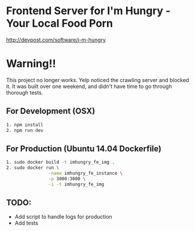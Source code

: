 # Frontend Server for I'm Hungry - Your Local Food Porn
http://devpost.com/software/i-m-hungry

# Warning!!
This project no longer works. Yelp noticed the crawling server and blocked it. It was built over one weekend, and didn't have time to go through thorough tests.

## For Development (OSX)
```bash
1. npm install
2. npm run dev
```

## For Production (Ubuntu 14.04 Dockerfile)
```bash
1. sudo docker build -t imhungry_fe_img .
2. sudo docker run \
                -name imhungry_fe_instance \
                -p 3000:3000 \
                -i -t imhungry_fe_img

```

## TODO:
- Add script to handle logs for production
- Add tests
